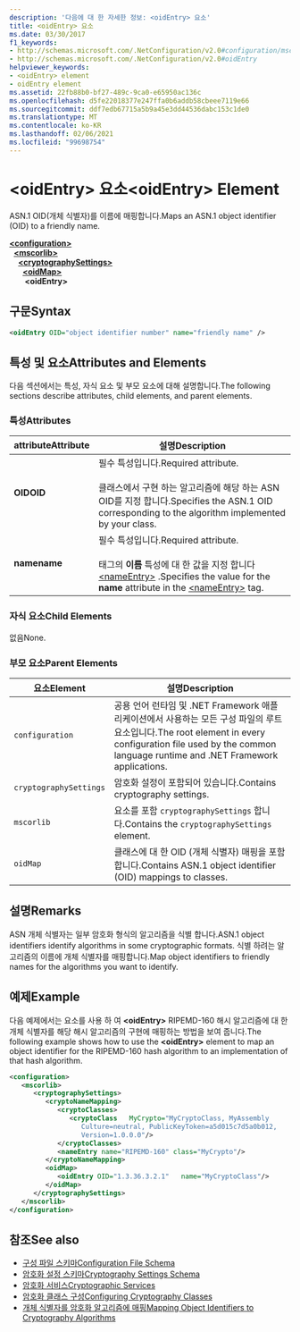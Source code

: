 ```yaml
---
description: '다음에 대 한 자세한 정보: <oidEntry> 요소'
title: <oidEntry> 요소
ms.date: 03/30/2017
f1_keywords:
- http://schemas.microsoft.com/.NetConfiguration/v2.0#configuration/mscorlib/cryptographySettings/oidMap/oidEntry
- http://schemas.microsoft.com/.NetConfiguration/v2.0#oidEntry
helpviewer_keywords:
- <oidEntry> element
- oidEntry element
ms.assetid: 22fb88b0-bf27-489c-9ca0-e65950ac136c
ms.openlocfilehash: d5fe22018377e247ffa0b6addb58cbeee7119e66
ms.sourcegitcommit: ddf7edb67715a5b9a45e3dd44536dabc153c1de0
ms.translationtype: MT
ms.contentlocale: ko-KR
ms.lasthandoff: 02/06/2021
ms.locfileid: "99698754"
---
```

# <a name="oidentry-element"></a><span data-ttu-id="44f0d-103">\<oidEntry> 요소</span><span class="sxs-lookup"><span data-stu-id="44f0d-103">\<oidEntry> Element</span></span>

<span data-ttu-id="44f0d-104">ASN.1 OID(개체 식별자)를 이름에 매핑합니다.</span><span class="sxs-lookup"><span data-stu-id="44f0d-104">Maps an ASN.1 object identifier (OID) to a friendly name.</span></span>  

[**\<configuration>**](../configuration-element.md)\
&nbsp;&nbsp;[**\<mscorlib>**](mscorlib-element-for-cryptography-settings.md)\
&nbsp;&nbsp;&nbsp;&nbsp;[**\<cryptographySettings>**](cryptographysettings-element.md)\
&nbsp;&nbsp;&nbsp;&nbsp;&nbsp;&nbsp;[**\<oidMap>**](oidmap-element.md)\
&nbsp;&nbsp;&nbsp;&nbsp;&nbsp;&nbsp;&nbsp;**\<oidEntry>**

## <a name="syntax"></a><span data-ttu-id="44f0d-105">구문</span><span class="sxs-lookup"><span data-stu-id="44f0d-105">Syntax</span></span>  
  
```xml  
<oidEntry OID="object identifier number" name="friendly name" />  
```  
  
## <a name="attributes-and-elements"></a><span data-ttu-id="44f0d-106">특성 및 요소</span><span class="sxs-lookup"><span data-stu-id="44f0d-106">Attributes and Elements</span></span>  

 <span data-ttu-id="44f0d-107">다음 섹션에서는 특성, 자식 요소 및 부모 요소에 대해 설명합니다.</span><span class="sxs-lookup"><span data-stu-id="44f0d-107">The following sections describe attributes, child elements, and parent elements.</span></span>  
  
### <a name="attributes"></a><span data-ttu-id="44f0d-108">특성</span><span class="sxs-lookup"><span data-stu-id="44f0d-108">Attributes</span></span>  
  
|<span data-ttu-id="44f0d-109">attribute</span><span class="sxs-lookup"><span data-stu-id="44f0d-109">Attribute</span></span>|<span data-ttu-id="44f0d-110">설명</span><span class="sxs-lookup"><span data-stu-id="44f0d-110">Description</span></span>|  
|---------------|-----------------|  
|<span data-ttu-id="44f0d-111">**OID**</span><span class="sxs-lookup"><span data-stu-id="44f0d-111">**OID**</span></span>|<span data-ttu-id="44f0d-112">필수 특성입니다.</span><span class="sxs-lookup"><span data-stu-id="44f0d-112">Required attribute.</span></span><br /><br /> <span data-ttu-id="44f0d-113">클래스에서 구현 하는 알고리즘에 해당 하는 ASN OID를 지정 합니다.</span><span class="sxs-lookup"><span data-stu-id="44f0d-113">Specifies the ASN.1 OID corresponding to the algorithm implemented by your class.</span></span>|  
|<span data-ttu-id="44f0d-114">**name**</span><span class="sxs-lookup"><span data-stu-id="44f0d-114">**name**</span></span>|<span data-ttu-id="44f0d-115">필수 특성입니다.</span><span class="sxs-lookup"><span data-stu-id="44f0d-115">Required attribute.</span></span><br /><br /> <span data-ttu-id="44f0d-116">태그의 **이름** 특성에 대 한 값을 지정 합니다 [\<nameEntry>](nameentry-element.md) .</span><span class="sxs-lookup"><span data-stu-id="44f0d-116">Specifies the value for the **name** attribute in the [\<nameEntry>](nameentry-element.md) tag.</span></span>|  
  
### <a name="child-elements"></a><span data-ttu-id="44f0d-117">자식 요소</span><span class="sxs-lookup"><span data-stu-id="44f0d-117">Child Elements</span></span>  

 <span data-ttu-id="44f0d-118">없음</span><span class="sxs-lookup"><span data-stu-id="44f0d-118">None.</span></span>  
  
### <a name="parent-elements"></a><span data-ttu-id="44f0d-119">부모 요소</span><span class="sxs-lookup"><span data-stu-id="44f0d-119">Parent Elements</span></span>  
  
|<span data-ttu-id="44f0d-120">요소</span><span class="sxs-lookup"><span data-stu-id="44f0d-120">Element</span></span>|<span data-ttu-id="44f0d-121">설명</span><span class="sxs-lookup"><span data-stu-id="44f0d-121">Description</span></span>|  
|-------------|-----------------|  
|`configuration`|<span data-ttu-id="44f0d-122">공용 언어 런타임 및 .NET Framework 애플리케이션에서 사용하는 모든 구성 파일의 루트 요소입니다.</span><span class="sxs-lookup"><span data-stu-id="44f0d-122">The root element in every configuration file used by the common language runtime and .NET Framework applications.</span></span>|  
|`cryptographySettings`|<span data-ttu-id="44f0d-123">암호화 설정이 포함되어 있습니다.</span><span class="sxs-lookup"><span data-stu-id="44f0d-123">Contains cryptography settings.</span></span>|  
|`mscorlib`|<span data-ttu-id="44f0d-124">요소를 포함 `cryptographySettings` 합니다.</span><span class="sxs-lookup"><span data-stu-id="44f0d-124">Contains the `cryptographySettings` element.</span></span>|  
|`oidMap`|<span data-ttu-id="44f0d-125">클래스에 대 한 OID (개체 식별자) 매핑을 포함 합니다.</span><span class="sxs-lookup"><span data-stu-id="44f0d-125">Contains ASN.1 object identifier (OID) mappings to classes.</span></span>|  
  
## <a name="remarks"></a><span data-ttu-id="44f0d-126">설명</span><span class="sxs-lookup"><span data-stu-id="44f0d-126">Remarks</span></span>  

 <span data-ttu-id="44f0d-127">ASN 개체 식별자는 일부 암호화 형식의 알고리즘을 식별 합니다.</span><span class="sxs-lookup"><span data-stu-id="44f0d-127">ASN.1 object identifiers identify algorithms in some cryptographic formats.</span></span> <span data-ttu-id="44f0d-128">식별 하려는 알고리즘의 이름에 개체 식별자를 매핑합니다.</span><span class="sxs-lookup"><span data-stu-id="44f0d-128">Map object identifiers to friendly names for the algorithms you want to identify.</span></span>  
  
## <a name="example"></a><span data-ttu-id="44f0d-129">예제</span><span class="sxs-lookup"><span data-stu-id="44f0d-129">Example</span></span>  

 <span data-ttu-id="44f0d-130">다음 예제에서는 요소를 사용 하 여 **\<oidEntry>** RIPEMD-160 해시 알고리즘에 대 한 개체 식별자를 해당 해시 알고리즘의 구현에 매핑하는 방법을 보여 줍니다.</span><span class="sxs-lookup"><span data-stu-id="44f0d-130">The following example shows how to use the **\<oidEntry>** element to map an object identifier for the RIPEMD-160 hash algorithm to an implementation of that hash algorithm.</span></span>  
  
```xml  
<configuration>  
   <mscorlib>  
      <cryptographySettings>  
         <cryptoNameMapping>  
            <cryptoClasses>  
               <cryptoClass   MyCrypto="MyCryptoClass, MyAssembly  
                  Culture=neutral, PublicKeyToken=a5d015c7d5a0b012,  
                  Version=1.0.0.0"/>  
            </cryptoClasses>  
            <nameEntry name="RIPEMD-160" class="MyCrypto"/>  
         </cryptoNameMapping>  
         <oidMap>  
            <oidEntry OID="1.3.36.3.2.1"   name="MyCryptoClass"/>  
         </oidMap>  
      </cryptographySettings>  
   </mscorlib>  
</configuration>  
```  
  
## <a name="see-also"></a><span data-ttu-id="44f0d-131">참조</span><span class="sxs-lookup"><span data-stu-id="44f0d-131">See also</span></span>

- [<span data-ttu-id="44f0d-132">구성 파일 스키마</span><span class="sxs-lookup"><span data-stu-id="44f0d-132">Configuration File Schema</span></span>](../index.md)
- [<span data-ttu-id="44f0d-133">암호화 설정 스키마</span><span class="sxs-lookup"><span data-stu-id="44f0d-133">Cryptography Settings Schema</span></span>](index.md)
- [<span data-ttu-id="44f0d-134">암호화 서비스</span><span class="sxs-lookup"><span data-stu-id="44f0d-134">Cryptographic Services</span></span>](../../../../standard/security/cryptographic-services.md)
- [<span data-ttu-id="44f0d-135">암호화 클래스 구성</span><span class="sxs-lookup"><span data-stu-id="44f0d-135">Configuring Cryptography Classes</span></span>](../../configure-cryptography-classes.md)
- [<span data-ttu-id="44f0d-136">개체 식별자를 암호화 알고리즘에 매핑</span><span class="sxs-lookup"><span data-stu-id="44f0d-136">Mapping Object Identifiers to Cryptography Algorithms</span></span>](../../map-object-identifiers-to-cryptography-algorithms.md)
